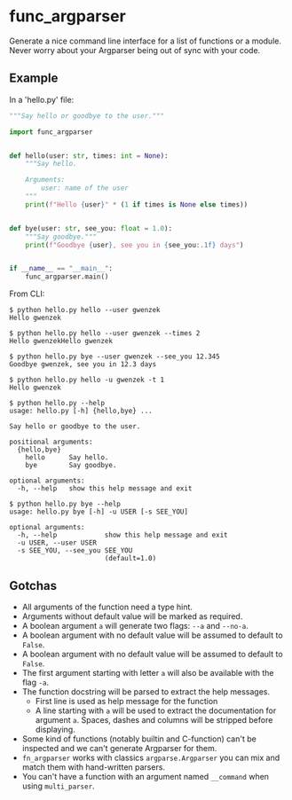 # func_argparser

Generate a nice command line interface for a list of functions or a module.
Never worry about your Argparser being out of sync with your code.

## Example

In a 'hello.py' file:
```py
"""Say hello or goodbye to the user."""

import func_argparser


def hello(user: str, times: int = None):
    """Say hello.

    Arguments:
        user: name of the user
    """
    print(f"Hello {user}" * (1 if times is None else times))


def bye(user: str, see_you: float = 1.0):
    """Say goodbye."""
    print(f"Goodbye {user}, see you in {see_you:.1f} days")


if __name__ == "__main__":
    func_argparser.main()
```

From CLI:
```
$ python hello.py hello --user gwenzek
Hello gwenzek

$ python hello.py hello --user gwenzek --times 2
Hello gwenzekHello gwenzek

$ python hello.py bye --user gwenzek --see_you 12.345
Goodbye gwenzek, see you in 12.3 days

$ python hello.py hello -u gwenzek -t 1
Hello gwenzek

$ python hello.py --help
usage: hello.py [-h] {hello,bye} ...

Say hello or goodbye to the user.

positional arguments:
  {hello,bye}
    hello      Say hello.
    bye        Say goodbye.

optional arguments:
  -h, --help   show this help message and exit

$ python hello.py bye --help
usage: hello.py bye [-h] -u USER [-s SEE_YOU]

optional arguments:
  -h, --help            show this help message and exit
  -u USER, --user USER
  -s SEE_YOU, --see_you SEE_YOU
                        (default=1.0)
```


## Gotchas

- All arguments of the function need a type hint.
- Arguments without default value will be marked as required.
- A boolean argument `a` will generate two flags: `--a` and `--no-a`.
- A boolean argument with no default value will be assumed to default to `False`.
- A boolean argument with no default value will be assumed to default to `False`.
- The first argument starting with letter `a` will also be available with the flag `-a`.
- The function docstring will be parsed to extract the help messages.
  - First line is used as help message for the function
  - A line starting with `a` will be used to extract the documentation for argument `a`.
    Spaces, dashes and columns will be stripped before displaying.
- Some kind of functions (notably builtin and C-function) can't be inspected and
  we can't generate Argparser for them.
- `fn_argparser` works with classics `argparse.Argparser` you can mix and match
  them with hand-written parsers.
- You can't have a function with an argument named `__command` when using `multi_parser`.
